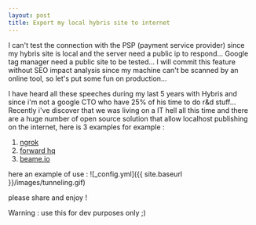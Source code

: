 ```yaml
---
layout: post
title: Export my local hybris site to internet
---
```


I can't test the connection with the PSP (payment service provider) since my hybris site is local and the server need a public ip to respond...
Google tag manager need a public site to be tested...
I will commit this feature without SEO impact analysis since my machine can't be scanned by an online tool, so let's put some fun on production...

I have heard all these speeches during my last 5 years with Hybris and since i'm  not a google CTO who have 25% of his time to do r&d stuff...
Recently i've discover that we was living on a IT hell all this time and there are a huge number of open source solution that allow localhost publishing
on the internet, here is 3 examples for example :

1. [ngrok](https://ngrok.com/)
2. [forward hq](https://forwardhq.com/)
3. [beame.io](https://www.beame.io/insta-ssl.html)

here an example of use :
![_config.yml]({{ site.baseurl }}/images/tunneling.gif)

please share and enjoy !

Warning : use this for dev purposes only ;)


